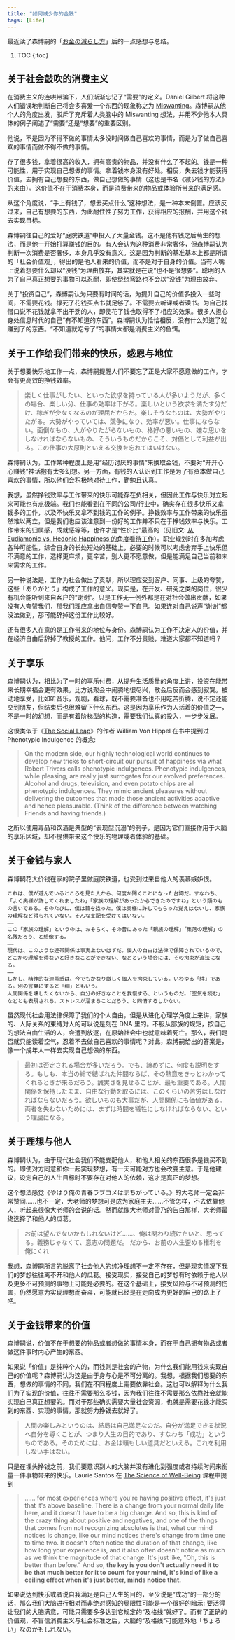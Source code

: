 ```yaml
---
title: "如何减少你的金钱"
tags: [Life]
---
```


最近读了森博嗣的「[お金の減らし方](https://www.amazon.co.jp/dp/B085VHBQQH)」后的一点感想与总结。

1. TOC
{:toc}

## 关于社会鼓吹的消费主义

在消费主义的连哄带骗下，人们渐渐忘记了“需要”的定义。Daniel Gilbert 将这种人们错误地判断自己将会多喜爱一个东西的现象称之为 [Miswanting](https://www.apa.org/science/about/psa/2004/04/pelham#:~:text=Miswanting%20refers%20to%20the%20fact,their%20good%20and%20bad%20feelings.&text=To%20want%20something%20is%20to,it%2C%20we%20will%20feel%20good.)。森博嗣从他个人的角度出发，驳斥了充斥着人类脑中的 Miswanting 想法，并用不少他本人具体的例子阐述了“需要”还是“想要”的重要区别。

他说，不是因为不得不做的事情太多没时间做自己喜欢的事情，而是为了做自己喜欢的事情而做不得不做的事情。

存了很多钱，拿着很高的收入，拥有高贵的物品，并没有什么了不起的。钱是一种可能性，用于实现自己想做的事情。拿着钱本身没有好处。相反，失去钱才能获得价值，去拥有自己想要的东西，做自己想做的事情（这也是书名《减少钱的方法》的来由）。这价值不在于消费本身，而是消费带来的物品或体验所带来的满足感。

从这个角度说，“手上有钱了，想去买点什么”这种想法，是一种本末倒置。应该反过来，自己有想要的东西，为此耐住性子努力工作，获得相应的报酬，并用这个钱去实现目标。

森博嗣往自己的爱好“庭院铁道”中投入了大量金钱。这不是他有钱之后萌生的想法，而是他一开始打算赚钱的目的。有人会认为这种消费非常奢侈，但森博嗣认为判断一次消费是否奢侈，本身几乎没有意义。这是因为判断的基准基本上都是所谓的「社会价值观」，得出的是他人看来的价值，而不是对于自身的价值。当有人嘴上说着想要什么却以“没钱”为理由放弃，其实就是在说“也不是很想要”。聪明的人为了自己真正想要的事物可以忍耐，即使绕绕弯路也不会以“没钱”为理由放弃。

关于“投资自己”，森博嗣认为只要有时间的话，为提升自己的价值多投入一些时间，不需要花钱。撑死了花钱买点书就足够了。不需要去听课或者读书。为自己找借口说不花钱就拿不出干劲的人，即使花了钱也取得不了相应的效果。很多人担心身处信息时代的自己“有不知道的东西”。森博嗣认为恰恰相反，没有什么知道了就赚到了的东西。“不知道就吃亏了”的事情大都是消费主义的鱼饵。


## 关于工作给我们带来的快乐，感恩与地位

关于想要快乐地工作一点，森博嗣提醒人们不要忘了正是大家不愿意做的工作，才会有更高效的挣钱效率。

> 楽しく仕事がしたい、といった欲求を持っている人が多いようだが、多くの場合、楽しい分、仕事の効率は下がる。楽しいという欲求を満たす分だけ、稼ぎが少なくなるのが理屈だからだ。楽しそうなものは、大勢がやりたがる。大勢がやっていては、競争になり、効率が悪い。仕事にならない。面倒なもの、人がやりたがらないもの、格好の悪いもの、嫌な思いをしなければならないもの、そういうものだからこそ、対価として利益が出る。この仕事の大原則といえる交換を忘れてはいけない。

森博嗣认为，工作某种程度上是用“经历讨厌的事情”来换取金钱，不要对“开开心心赚钱”神话抱有太多幻想。另一方面，有钱的人认识到工作是为了有资本做自己喜欢的事情，所以他们会积极地对待工作，勤勉且认真。

我想，虽然挣钱效率与工作带来的快乐可能存在负相关，但因此工作与快乐对立起来可能也有点极端。我们也能看到在不同的公司/行业中，确实存在很多快乐又拿钱多的工作，以及不快乐又拿不到钱的工作的例子。挣钱效率与工作带来的快乐虽然难以两立，但是我们也应该注意到一份好的工作并不只在于挣钱效率与快乐。工作带来的归属感，成就感等等，也许才是“性价比”最高的（见旧文: [从 Eudiamonic vs. Hedonic Happiness 的角度看待工作](perspective-of-eudiamonia-vs-hedonia-on-work.html)）。职业规划时在多加考虑各种可能性，综合自身的长处短处的基础上，必要的时候可以考虑舍弃手上快乐但不满意的工作，选择更麻烦，更辛苦，别人更不愿意做，但是能满足自己当前和未来需求的工作。

另一种说法是，工作为社会做出了贡献，所以理应受到客户、同事、上级的夸赞，这些「ありがとう」构成了工作的意义。现实是，在开发、研究之类的岗位，很少有机会能听到来自客户的“谢谢”。只是工作无一例外都是在对社会做出贡献，如果没有人夸赞我们，那我们理应拿出自信夸赞一下自己。如果连对自己说声“谢谢”都没法做到，那可能辞掉这份工作比较好。

还有很多人在意的是工作带来的地位与身份。森博嗣认为工作不决定人的价值，并在经济自由后辞掉了教授的工作。他问，工作不分贵贱，难道大家都不知道吗？


## 关于享乐

森博嗣认为，相比为了一时的享乐付费，从提升生活质量的角度上讲，投资在能带来长期幸福会更有效果。比方说聚会中闹腾地很尽兴，散会后反而会感到寂寞。被动地享受，比如听音乐，观剧，看球，既不需要准备也不用吃苦折腾，说不定还能交到朋友，但结束后也很难留下什么东西。这是因为享乐作为人活着的价值之一，不是一时的幻想，而是有着阶梯型的构造，需要我们认真的投入，一步步发展。

这很类似于《[The Social Leap](https://www.amazon.co.jp/Social-Leap-Evolutionary-Science-English-ebook/dp/B076ZDHQ33)》的作者 William Von Hippel 在书中提到过 Phenotypic Indulgence 的概念:

> On the modern side, our highly technological world continues to develop new tricks to short-circuit our pursuit of happiness via what Robert Trivers calls phenotypic indulgences. Phenotypic indulgences, while pleasing, are really just surrogates for our evolved preferences. Alcohol and drugs, television, and even potato chips are all phenotypic indulgences. They mimic ancient pleasures without delivering the outcomes that made those ancient activities adaptive and hence pleasurable. (Think of the difference between watching Friends and having friends.)

之所以使用毒品和饮酒是典型的“表现型沉溺”的例子，是因为它们直接作用于大脑的享乐区域，却不提供带来这个快乐的物理或者体验的基础。


## 关于金钱与家人

森博嗣花大价钱在家的院子里做庭院铁道，也受到过来自他人的羡慕嫉妒恨。

```
これは、僕が遊んでいるところを見た人から、何度か聞くことになった台詞だ。すなわち、「よく奥様が許してくれましたね」「家族の理解があったからできたのですね」という類のもの言いである。そのたびに、僕は首を捻った。僕は奥様に許してもらった覚えはないし、家族の理解など得られていない。そんな支配を受けてはいない。
……
この「家族の理解」というのは、おそらく、その昔にあった「親族の理解」「集落の理解」の名残だろう、と想像する。
……
現代は、このような連帯関係は事実上ないはずだ。個人の自由は法律で保障されているので、どこかの理解を得ないと好きなことができない、などという場合には、その拘束が違法になる。
……
しかし、精神的な連帯感は、今でもかなり厳しく個人を拘束している。いわゆる「絆」である。別の言葉にすると「柵」ともいう。
人間関係を壊したくないから、自分の好きなことを我慢する、というものだ。「空気を読む」などとも表現される。ストレスが溜まることだろう、と同情するしかない。
```

虽然现代社会用法律保障了我们的个人自由，但是从进化心理学角度上来讲，家族的、人际关系的束缚对人的可以说是刻在 DNA 里的。不服从部族的规矩，按自己的想法自由生活的人，会遭到放逐，在原始社会中也就意味着死亡。那么，我们是否就只能读着空气，忍着不去做自己喜欢的事情呢？对此，森博嗣给出的答案是，像一个成年人一样去实现自己想做的东西。

> 最初は否定される場合が多いだろう。でも、諦めずに、何度も説明をする。もしも、本当の絆で結ばれた仲間ならば、その熱意をきっとわかってくれるときが来るだろう。誠実さを見せることが、最も重要である。人間関係を保持したまま、自由な行動を取るには、このくらいの苦労はしなければならないだろう。欲しいものも大事だが、人間関係にも価値がある。両者を失わないためには、まずは時間を犠牲にしなければならない、という理屈になる。


## 关于理想与他人

森博嗣认为，由于现代社会我们不能支配他人，和他人相关的东西很多是钱买不到的。即使对方同意和你一起实现梦想，有一天可能对方也会改变主意。于是他建议，设定自己的人生目标时不要存在对他人的依赖，这才是真正的梦想。

这个想法感觉《やはり俺の青春ラブコメはまちがっている。》的大老师一定会非常赞同……也不一定，大老师的梦想可是成为家庭主夫……不管怎样，不去依靠他人，听起来很像大老师的会说的话。然而就像大老师对雪乃的告白那样，大老师最终选择了和他人的瓜葛。

> お前は望んでないかもしれないけど……、俺は関わり続けたいと、思ってる。義務じゃなくて、意志の問題だ。 だから、お前の人生歪める権利を俺にくれ

我想，森博嗣所言的脱离了社会他人的纯净理想不一定不存在，但是现实情况下我们的梦想往往离不开和他人的瓜葛。接受现实，接受自己的梦想有时依赖于他人以及更多不可预测的事物上可能是必要的。在这个基础上，接受风险与不可预测的伤害，仍然愿意为实现理想而奋斗，可能就已经是在走向成为更好的自己的路上了吧。


## 关于金钱带来的价值

森博嗣说，价值不在于想要的物品或者想做的事情本身，而在于自己拥有物品或者做这件事时内心产生的东西。

如果说「价值」是纯粹个人的，而钱则是社会的产物，为什么我们能用钱来实现自己的价值呢？森博嗣认为这是由于身与心是不可分离的。我想，根据我们想要的东西，想做的事情的不同，我们在不同程度上需要依靠社会。这也可以解释为什么我们为了实现的价值，往往不需要那么多钱，因为我们往往不需要那么依靠社会就能实现自己真正想要的。而对于那些确实需要大量社会资源，也就是需要花钱才能买到的东西、实现的事情，那就努力挣钱去就好了。

> 人間の楽しみというのは、結局は自己満足なのだ。自分が満足できる状況へ自分を導くことが、つまり人生の目的であり、すなわち「成功」というものである。そのためには、お金は頼もしい道具だといえる。これを利用しない手はない。

只是在埋头挣钱之前，我们要意识到人的大脑并没有进化到强度或者持续时间来衡量一件事物带来的快乐。Laurie Santos 在 [The Science of Well-Being](https://www.coursera.org/learn/the-science-of-well-being) 课程中提到

> …… for most experiences where you're having positive effect, it's just that it's above baseline. There is a change from your normal daily life here, and it doesn't have to be a big change. And so, this is kind of the crazy thing about positive and negatives, and one of the things that comes from not recognizing absolutes is that, what our mind notices is change, like our mind notices there's change from time one to time two. It doesn't often notice the duration of that change, like how long your experience is, and it also often doesn't notice as much as we think the magnitude of that change. It's just like, "Oh, this is better than before." And so, **the key is you don't actually need it to be that much better for it to count for your mind, it's kind of like a ceiling effect when it's just better, minds notice that.**

如果说达到快乐或者说自我满足是自己人生的目的，至少说是“成功”的一部分的话，那么我们大脑进行相对而非绝对感知的局限性可能是一个很好的暗示: 要活得让我们的大脑满意，可能只需要多多达到它规定的“及格线”就好了。而有了正确的价值观，不盲信消费主义与社会标准之后，大脑的“及格线”可能意外地「ちょろい」なのかもしれない。

<!--


## 其他

还有一些个人觉得很有意思的森博嗣的观点，总结如下



* 工作之后，绝大多数人为了自己的事业，没有闲工夫去主动教别人，只能自己主动去问。
* 工作不是为了做自己喜欢的东西。不是“做了一个好的东西就卖得掉”，买的人想要的，社会所需要的东西，才是工作首先要做的。
* 一般说来，风险越高的东西确实成功时回报越高，只是这个成功的概率，会根据计划准备的程度有很大差异。

まえがき

YELLOW HIGHLIGHT · LOCATION 190

<span style="text-decoration:underline;">「やらなければならないことが多すぎて、自分の好きなことが全然できません」という相談をときどき受けるのだが、これを打開す</span>

<span style="text-decoration:underline;">るためには、「自分の好きなことをするために、やらなければならないことをしてみてはいかがでしょうか」が答である。</span>

お金に価値がある、という勘違い

YELLOW HIGHLIGHT · LOCATION 478

<span style="text-decoration:underline;">多額のお金を持っていても、なにも良いことはない。そのお金を、自分が欲しいもの、やりたいことと交換しなければ、価値は生ま</span>

<span style="text-decoration:underline;">れない。お金を失うことで、価値が得られるのだ。これを勘違いしていると、貯金が沢山あれば嬉しい、高給であれば偉い、高価な</span>

<span style="text-decoration:underline;">ものを持っていれば立派だ、という間違った価値観に支配される。これは、お金に支配された状態だといっても良いだろう。</span>

うまい話には裏がある?

YELLOW HIGHLIGHT・LOCATION 546

お金の価値とは、自分がやりたいことを実現するための可能性なのだ。そう考えている人ならば、楽をして金を増やそうなどと考え

る暇もないだろう。楽しいことが目の前にありすぎて、金を増やすことではなく、どんな順番で金を減らそうか、とばかり考えてい

るはずだからだ。

お金が目的になるのは倒錯

YELLOW HIGHLIGHT・LOCATION 555

お金は、自分の満足と交換するためのものであり、価値があるのは、その満足の方なのである。

基準は自分。人と比較しない

YELLOW HIGHLIGHT · LOCATION 612

また、たとえば、楽しく仕事がしたい、といった欲求を持っている人が多いようだが、多くの場合、楽しい分、仕事の効率は下が

る。楽しいという欲求を満たす分だけ、稼ぎが少なくなるのが理屈だからだ。楽しそうなものは、大勢がやりたがる。大勢がやって

いては、競争になり、効率が悪い。仕事にならない。面倒なもの、人がやりたがらないもの、格好の悪いもの、嫌な思いをしなけれ

ばならないもの、そういうものだからこそ、対価として利益が出る。この仕事の大原則といえる交換を忘れてはいけない。これも、

目先の交換で小さな得をしたくなって手を出すと、のちのち大きな損をするパターンといえる。

自分の自由を防衛する費用

YELLOW HIGHLIGHT · LOCATION 630

自分の趣味を守る、自分の嗜好の権利を守る、というような意味合いがあったと思う。すなわち、好きなものにお金を使うことは、

攻撃するのではなく、自分を防衛する行為だという認識である。

「なにか買いたい」症候群

YELLOW HIGHLIGHT · LOCATION 790

順番が違うのである。自分には欲しいものがある。それを手に入れるためにお金が必要だ。だから、少し我慢して働き、お金を得

て、あるいは貯めて、そのうえで、目的が達成される。これが正しい順番ではないだろうか。お金があるから、なにか買いたい、と

いうのは本末転倒の極みなのである。

目先の楽しさを求めると虚しくなる

YELLOW HIGHLIGHT · LOCATION 1022

お金を使ったときに、瞬間的に終わるような楽しみではなく、長く楽しみが続き、発展的なリンクが将来に期待できるものが、生き

るためのコンディションを整える観点から効果的だといえる。

YELLOW HIGHLIGHT・LOCATION 1024

つい、目先の楽しさを求めてしまいがちだが、それではむしろ逆効果になることが多い。たとえば、仲間を誘って楽しい宴を催すこ

となどが好例で、その場は盛り上がっても、たちま て、以前よりも孤独感を味わう結果となり い。そもそも、楽しみとい

うものが生きる価値であり、それは、一時的な幻想ではなく、段階的に構築される構造を持っている。真面目に取り組み、少しずつ

発展させていくものなのだ。

贅沢がいけないとは思えない

YELLOW HIGHLIGHT · LOCATION 1151

贅沢かどうかを判断することさえ、ほとんど無意味だと考えている。その判断基準の大部分は「世間体」のようなものであり、自分

にとっての価値ではなく、他者から見られることを前提としたものだ。そういうものに支配されているから、贅沢はしていない、だ

けど必要なものはしかたがないじゃないか、という理屈を無意識のうちに構築しているのだ。結果として、分不相応なものに手を出

して、将来に借金を残すことになり、大損をしてしまうのである。

住宅は単なる道具である

YELLOW HIGHLIGHT・LOCATION 1190

ここは大事なポイントかもしれない。さきほどから、必要か欲望かという二者選択を何度か提示してきたが、多くの人が、やりたい

ものを仕事にしている。やりたいから、その仕事に就いた、と考えているようだ。僕はそうではない。仕事は、金を稼ぐために必要

だからしている。職種に対して特に希望はない。自分が持っている能力に一致するものが合理的であり、つまり、稼ぎやすいものを

YELLOW HIGHLIGHT・LOCATION 1194

これは、作家になったときも同じで、僕は小説が好きだったのではない。作家はなりたくてなったのではない。ただ、そのときの生

活から、できるものを んだ。そして、試しにやってみたら、自分に向いた仕 な、とわ ただそれだけのことだったので

ある。住宅は、人に見せて自慢をするために建てるのではない。客を招き入れるためのものでもない。自分で使うための場所であ

り、つまりは道具と同じものだ。僕の場合は、洋服と同じだといえるかもしれない。

確実にお金を増やす第一の方法

YELLOW HIGHLIGHT · LOCATION 1258

知って得なことなんて、この世に一つもありませんよ」と。

就職と転職について

YELLOW HIGHLIGHT · LOCATION 1411

一般に、この場合も、リスクが高いものほど、成功したときのリターンは高い。ただ、その成功の確率は、やはり準備というか計画

によってだいぶ違ってくる。

感謝をされる仕事がしたい症候群

YELLOW HIGHLIGHT · LOCATION 1454

「ありがとうございます」という声を聞くことができるのは、接客などを行う商売の最前線に限られる。多くの仕事は、もっと後方

で支援をする作業だ。開発をしたり、研究をするような仕事では、誰からも直接感謝されることはない。しかし、仕事は例外なく社

会に貢献していることはまちがいない。そのプライドを持って、自分で自分を褒めれば良い。これは、冗談ではなく、とても大事な

ことだと僕は考えている。自分で自分を褒められないようになったら、その仕事を辞めた方が良いだろう。

先輩が仕事を教えてくれない症候群

YELLOW HIGHLIGHT · LOCATION 1467

これは何故かというと、周囲に教えるような余裕がないためである。なにしろ、仕事の現場というのは、仕事をして自分自身がより

良い立場を得たい、そういう人ばかりなのである。好き好んで人の教育をしよう、という殊勝な人間は稀である。

嫌な思いとお金を交換する

YELLOW HIGHLIGHT・LOCATION 1477

なにしろ、仕事というのは「嫌な思い」と「お金」を交換する行為なのである。この基本をときどき思い出そう。「良い思い」や

「楽しい思い」をして給料がもらえるような職場は、奇跡的な場でしかない。そういう幻想を抱かない方が健全である。

仕事としては、効率が低い

YELLOW HIGHLIGHT · LOCATION 1545

こうした社会的立場というのは、僕にはどうだって良いものである。仕事は、人間の価値を決めるものではない。職業に貴賎はな

い、という言葉をみんなは知らないのだろうか、と不思議に思うほどだった。

好きなものを仕事にしなかった

YELLOW HIGHLIGHT · LOCATION 1595

仕事の基本は、自分が好きなものを作ることではない。「良いものを作れば売れる」というのも嘘だと思う。買い手が欲しいもの、

社会が求めているものを、先んじて作るしかない。

自分が何に向いているかは案外自覚できない

YELLOW HIGHLIGHT・LOCATION 1612

自分の感情、自分の信念、自分の習慣のようなものに囚われないことが大切だ、と僕は感じている。いつも、「どうして自分はこう

感じるのか?」という疑問を持つこと。自分の判断を疑う目を持つことにしている。

未来のことを考えて策を講じる

YELLOW HIGHLIGHT・LOCATION 1618

そして、時間があったら、自分自身の価値を上げることに時間を使うこと。お金をかける必要はない。せいぜい本を買うくらいの投

資で充分だろう。講習会や教室へ通う必要は全然ない。お金をかけないとやる気が出ない、という言い訳を自分にするようでは、な

にをやってもものにならないだろう。

YELLOW HIGHLIGHT · LOCATION 1623

増やせば増やすほど、あなたの楽しみの可能性は大きくなるのだから、それをときどき思い浮かべるだけで、既に一部元が取れてい

ることにもなる。

人は常に欲求を満たす道を選択する

YELLOW HIGHLIGHT · LOCATION 1640

では何故、普通の人はポルシェを買わないのか。もちろん、第一の理由は、それほど欲しくないからだろう。僕は欲しかったから

買った。

YELLOW HIGHLIGHT・LOCATION 1645

それほどまでして欲しくない」という意味だ。

YELLOW HIGHLIGHT · LOCATION 1645

こう考えていくと、「お金がないから」という理由は、ただ言葉として、当たり障りのない理由を(ある意味、遠回しに)述べただ

けであり、いわゆる「一身上の都合」と同じことだといっても良いだろう。結局は、「ポルシェを買いたくない」から買わない、と

ほとんど違いはない。これは、人間の行動を客観的に見たときの大原則ともいえる。すなわち、人は自分の欲望を常に満たす行動を

選択する、ということだ。

社会は「合理」でできている

YELLOW HIGHLIGHT · LOCATION 1652

ただ、少し賢い人は、自分がしたい未来を想像し、そのために少しだけ回り道をする能力がある。これが「我慢」と呼ばれる行為で

ある。

あなたは、誰に支配されているのか

YELLOW HIGHLIGHT・LOCATION 1670

これは、僕が遊んでいるところを見た人から、何度か聞くことになった台詞だ。すなわち、「よく奥様が許してくれましたね」「家

族の理解があったからできたのですね」という類のもの言いである。そのたびに、僕は首を捻った。僕は奥様に許してもらった覚え

はないし、家族の理解など得られていない。そんな支配を受けてはいない。

家族の理解が必要なのは何故か

YELLOW HIGHLIGHT · LOCATION 1681

たとえ稼ぎ頭であっても、収入は家族のものである。少なくとも夫婦では平等に分けなければならない。財産はそういうものと規定

されているからだ。たとえば、離婚したときには、結婚期間中の所得の原則半分を、別れる相手に支払う義務があるし、逆にいえ

ば、請求できる権利がある。

YELLOW HIGHLIGHT・LOCATION 1687

この「家族の理解」というのは、おそらく、その昔にあった「親族の理解」「集落の理解」の名残だろう、と想像する。

個人を制限する精神的な拘束

YELLOW HIGHLIGHT · LOCATION 1693

現代は、このような連帯関係は事実上ないはずだ。個人の自由は法律で保障されているので、どこかの理解を得ないと好きなことが

できない、などという場合には、その拘束が違法になる。

YELLOW HIGHLIGHT · LOCATION 1695

しかし、精神的な連帯感は、今でもかなり厳しく個人を拘束している。いわゆる「絆」である。別の言葉にすると「柵」ともいう。

人間関係を壊したくないから、自分の好きなことを我慢する、というものだ。「空気を読む」などとも表現される。ストレスが溜ま

ることだろう、と同情するしかない。

周囲の理解を得るためには

YELLOW HIGHLIGHT · LOCATION 1707

最初は否定される場合が多いだろう。でも、諦めずに、何度も説明をする。もしも、本当の絆で結ばれた仲間ならば、その熱意を

きっとわかってくれるときが来るだろう。誠実さを見せることが、最も重要である。人間関係を保持したまま、自由な行動を取るに

は、このくらいの苦労はしなければならないだろう。欲しいものも大事だが、人間関係にも価値がある。両者を失わないためには、

まずは時間を犠牲にしなければならない、という理屈になる。

お金がないという言い訳が欲しい人

YELLOW HIGHLIGHT · LOCATION 1729

以上のように考えていくと、「お金がないからできない」というのが、いかに「言い訳がましい」台詞であるか理解できたことと思

う。なにげなく口にしてしまう言葉だが、これを聞いた人は、「あ、やりたくないんだ」と思えば良い。

本当の趣味人は人を誘わない

YELLOW HIGHLIGHT・LOCATION 1744

やりたい人は、もうやっているはずなのである。現在やっていない大人は、ほぼやりたくない人だということになる。大人は、誰に

も支配されない自由人のはずだからだ。趣味人は、それをよく知っているから、けっして同好の士を増やそうなどとは考えない。同

じ趣味を一緒に楽しみませんか、などと誘ったりしない。

YELLOW HIGHLIGHT · LOCATION 1747

ちょっとしたスポーツとか、なにか生活に役立つ料理、裁縫などなら、誘う場合が多いかもしれない。仲間が増えれば楽しいと考え

るからだろう。こういう人たちというのは、仲間がいるシチュエーションが楽しみであって、趣味の対象にはそれほど思い入れがな

い。だから、人から誘われたくらいで始められるし、仲間と喧嘩をしたくらいで簡単にやめられる。

YELLOW HIGHLIGHT · LOCATION 1750

スペシャルな楽しみというものは、もっと面倒くさいものだ。素人に説明するのも面倒なのだ。自分一人で充分に楽しめるから、ほ

かの人に話したりしないし、誘ったりもしない。誘おうものなら、指導をしなければならない。その分、自分が楽しむ時間が削られ

てしまうではないか、と心配するほどだ。

「お金がないから......」は相手に失礼

YELLOW HIGHLIGHT · LOCATION 1757

こういったスペシャルな趣味はお金持ちがやっている、ということも事実ではない。みんななんとかやりくりしているし、お金の話

などしない。高いものを持っているから自慢できることもないし、そういうものに手が出ない人でも、その人なりの楽しみ方を見つ

けていて、充実度には無関係なのである。満足がお金に比例しているわけでは全然ないことを、誰もが知っている。

YELLOW HIGHLIGHT・LOCATION 1760

ところで、この「お金がないからできない」というのは、「お金でできることだ」と誤解しているから出る言葉であることに気づい

てもらいたい。本当は、お金では得られないものが沢山ある。それは知識であったり、時間であったり、それぞれが楽しみながら築

き上げた履歴がある。そういうものを、すべてひっくるめて、「いくらで買えるの?」と尋ねるのが、既に大変失礼なことなのであ

る。

お金で買えない夢を持っている人たち

YELLOW HIGHLIGHT · LOCATION 1767

それは、その人が得たい対象が、他者の承認だからである。自分の所有物にできないものは、お金で買うことができない。目的達成

のために、お金は無力だ。せいぜい、小説教室に通うくらいしか、お金の使い道はない。高いパソコンを買って、上等な椅子や机を

買っても、小説家には近づけないだろう。

他者との関係を自分の願望にしても

YELLOW HIGHLIGHT・LOCATION 1786

自分の夢に他者が絡む場合の基本条件は、その他者の人格を尊重することである。少なくとも合意を得なければならない。そこがス

タート地点だろう。たとえ合意が得られたとしても、その人の気が変わるかもしれない。それに対して文句をいう権利はない。ここ

を間違えないでもらいたい。子供は成長するし、どんな大人でも気持ちがずっと同じではない。「約束したじゃないか」という恨み

がましいことを言っても無駄である。他者に依存した夢の儚さを味わうことができた、と満足して諦めよう。

YELLOW HIGHLIGHT · LOCATION 1791

できるかぎり、他者に依存しないものを、自分の人生の目標とすることを、是非おすすめしたい。これは、多くの人にとって、非常

に難しい条件かもしれないが、本来それが本当の夢というものである、と僕は考えている。

自分が欲しいものを知っていることの強み

YELLOW HIGHLIGHT · LOCATION 1797

人間の楽しみというのは、結局は自己満足なのだ。自分が満足できる状況へ自分を導くことが、つまり人生の目的であり、すなわち

「成功」というものである。そのためには、お金は頼もしい道具だといえる。これを利用しない手はない。

僕は自分の仕事にほとんど興味がない

YELLOW HIGHLIGHT・LOCATION 1847

僕は自分の仕事にほとんど興味がないお金持ちに共通する傾向として、勤勉で真面目だということがある。これも、自分の楽しみに

関連していることだから、積極的になってしまうのだろう。人に任せておけない。できることなら全部を自分でやりたい。それを実

践していると、細かい点にも気づきがある。それがまた、仕事に活きる、という具合に回るようである。

YELLOW HIGHLIGHT・LOCATION 1855

小説ばかり読んでいたら、新しいタイプの小説が書けなくなるのでは、ということを指摘したこともある。好きだからというのは、

たしかに仕事の原動力にはなるかもしれないけれど、ときにはマイナス要因となるとも考えている。

YELLOW HIGHLIGHT · LOCATION 1857

しかし、まあ、僕が小説が大好きだったら、もう少し売れる小説家になれただろう(人気者が好きではないので、この程度で良かっ

た、と自己評価しているが)。

手に入れたあと価値が増すもの

YELLOW HIGHLIGHT · LOCATION 1861

受け身の楽しさというのは気楽だから、準備もいらないし、工夫も苦労もいらない。ただ、その時間内に恍惚感を味わえる。音楽を

聴いたり、演劇を見たり、スポーツを観戦したり、といったものは、突き詰めれば簡単な「消費」である。楽しいし、また仲間もで

きるかもしれない。そういったコミュニケーションに浸るのもまた、楽しみの一つになるだろう。しかし、その時間が終われば、な

にも残らない。

価値は、自分自身の中で育つ

YELLOW HIGHLIGHT · LOCATION 1916

ここまで、「価値」という言葉を使って、欲しいものとは、個人的な価値を生じるものだ、という説明を行ってきたが、価値は、欲

しいもの、やりたいこと、という物体や行為自体にあるのではなく、それを手に取ったとき、それをやっているときの自分に生じる

もの、と考えた方が適切である。同時に、それによって自分が高まれば、価値はさらに大きくなる。

あとがき

YELLOW HIGHLIGHT · LOCATION 2251

その矛盾は、精神と肉体が切り離せないことに行き着くものだ、と僕は考える。

YELLOW HIGHLIGHT・LOCATION 2257

お金を使わないと楽しめないタイプの人は、大いに稼いでお金持ちになれば良いし、お金を使わないでも楽しめるタイプの人は、あ

くせく働く必要はない、というアドバイスになる。

-->
